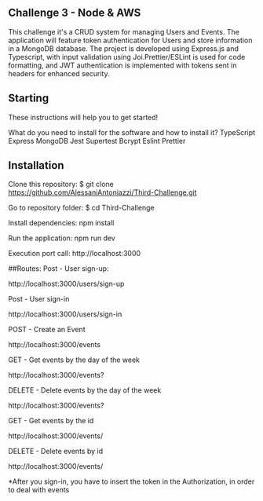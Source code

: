 ## Challenge 3 - Node & AWS

This challenge it's a CRUD system for managing Users and Events. The application will feature token authentication for Users and store information in a MongoDB database. The project is developed using Express.js and Typescript, with input validation using Joi.Prettier/ESLint is used for code formatting, and JWT authentication is implemented with tokens sent in headers for enhanced security.

## Starting
These instructions will help you to get started!

What do you need to install for the software and how to install it?
TypeScript
Express
MongoDB
Jest
Supertest
Bcrypt
Eslint
Prettier


## Installation
Clone this repository:
$ git clone https://github.com/AlessaniAntoniazzi/Third-Challenge.git

Go to repository folder:
$ cd Third-Challenge

Install dependencies:
npm install

Run the application:
npm run dev

Execution port call:
http://localhost:3000



##Routes:
Post - User sign-up:

http://localhost:3000/users/sign-up

Post - User sign-in

http://localhost:3000/users/sign-in

POST - Create an Event

http://localhost:3000/events

GET - Get events by the day of the week

http://localhost:3000/events?<insert-the-dayofweek>

DELETE - Delete events by the day of the week

http://localhost:3000/events?<insert-the-dayofweek>

GET - Get events by the id

http://localhost:3000/events/<insert-the-id>

DELETE - Delete events by id

http://localhost:3000/events/<insert-the-id>

*After you sign-in, you have to insert the token in the Authorization, in order to deal with events
